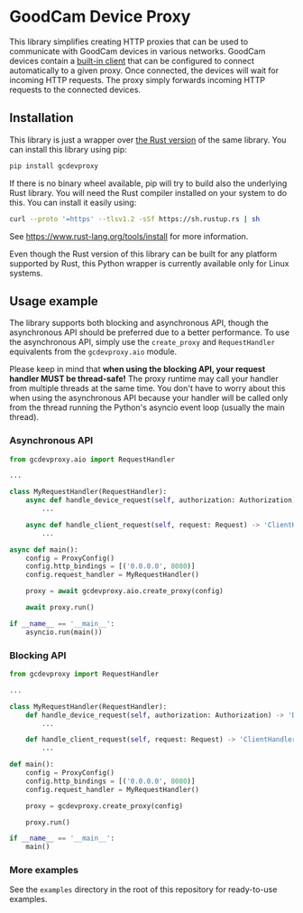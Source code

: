 # GoodCam Device Proxy

This library simplifies creating HTTP proxies that can be used to communicate
with GoodCam devices in various networks. GoodCam devices contain a
[built-in client](https://goodcam.github.io/goodcam-api/#tag/cloud) that
can be configured to connect automatically to a given proxy. Once
connected, the devices will wait for incoming HTTP requests. The proxy
simply forwards incoming HTTP requests to the connected devices.

## Installation

This library is just a wrapper over
[the Rust version](https://github.com/GoodCam/device-proxy-lib) of the same
library. You can install this library using pip:

```bash
pip install gcdevproxy
```

If there is no binary wheel available, pip will try to build also the
underlying Rust library. You will need the Rust compiler installed on your
system to do this. You can install it easily using:

```bash
curl --proto '=https' --tlsv1.2 -sSf https://sh.rustup.rs | sh
```

See https://www.rust-lang.org/tools/install for more information.

Even though the Rust version of this library can be built for any platform
supported by Rust, this Python wrapper is currently available only for Linux
systems.

## Usage example

The library supports both blocking and asynchronous API, though the
asynchronous API should be preferred due to a better performance. To use the
asynchronous API, simply use the `create_proxy` and `RequestHandler`
equivalents from the `gcdevproxy.aio` module.

Please keep in mind that **when using the blocking API, your request handler
MUST be thread-safe!** The proxy runtime may call your handler from multiple
threads at the same time. You don't have to worry about this when using the
asynchronous API because your handler will be called only from the thread
running the Python's asyncio event loop (usually the main thread).

### Asynchronous API

```python
from gcdevproxy.aio import RequestHandler

...

class MyRequestHandler(RequestHandler):
    async def handle_device_request(self, authorization: Authorization) -> 'DeviceHandlerResult':
        ...

    async def handle_client_request(self, request: Request) -> 'ClientHandlerResult':
        ...

async def main():
    config = ProxyConfig()
    config.http_bindings = [('0.0.0.0', 8080)]
    config.request_handler = MyRequestHandler()

    proxy = await gcdevproxy.aio.create_proxy(config)

    await proxy.run()

if __name__ == '__main__':
    asyncio.run(main())
```

### Blocking API

```python
from gcdevproxy import RequestHandler

...

class MyRequestHandler(RequestHandler):
    def handle_device_request(self, authorization: Authorization) -> 'DeviceHandlerResult':
        ...

    def handle_client_request(self, request: Request) -> 'ClientHandlerResult':
        ...

def main():
    config = ProxyConfig()
    config.http_bindings = [('0.0.0.0', 8080)]
    config.request_handler = MyRequestHandler()

    proxy = gcdevproxy.create_proxy(config)

    proxy.run()

if __name__ == '__main__':
    main()
```

### More examples

See the `examples` directory in the root of this repository for ready-to-use
examples.
